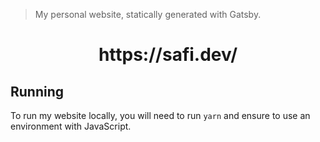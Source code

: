 > My personal website, statically generated with Gatsby.

<h1 align="center">https://safi.dev/</h2>

## Running

To run my website locally, you will need to run `yarn` and ensure to use an environment with JavaScript.

